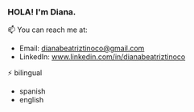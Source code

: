 ### HOLA! I'm Diana. 
<!-- 
🔭  technologies: 
- JAVASCRIPT - CSS - HTML - NODE.JS - MARKDOWN - MYSQL - POSTGRES - EXPRESS - AJAX - JQUERY 
- CSS 
- HTML
- NODE.JS
- MARKDOWN
- MYSQL
- POSTGRESS
- EXPRESS.JS
- SQL
- AJAX 
- JQUERY
- OOP
- RESTful 
- PYTHON
- FLASK 
- SQLALCHEMY

🌱  learning: 
- REACT 
- REDUX
 -->

📫  You can reach me at: 

- Email: dianabeatriztinoco@gmail.com
- LinkedIn: www.linkedin.com/in/dianabeatriztinoco

⚡ bilingual
- spanish 
- english 

<!--
**dianabeatriztinoco/dianabeatriztinoco** is a ✨ _special_ ✨ repository because its `README.md` (this file) appears on your GitHub profile.


-->
